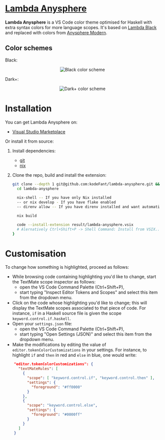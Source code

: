 # [Lambda Anysphere](https://marketplace.visualstudio.com/items?itemName=kodeFant.lambda-anysphere)

__Lambda Anysphere__ is a VS Code color theme optimised for Haskell with extra syntax colors for more language scopes. It's based on [Lambda Black](https://marketplace.visualstudio.com/items?itemName=janw4ld.lambda-black) and replaced with colors from [Anysphere Modern](https://marketplace.visualstudio.com/items?itemName=GustavoPrietodePaula.anysphere-modern).

## Color schemes
Black:
<p align="center">
  <img src="https://pomf2.lain.la/f/z6rumiaw.png" alt="Black color scheme" style="max-width:90%;">
</p>
Dark+:
<p align="center">
  <img src="https://pomf2.lain.la/f/cumylqsv.png" alt="Dark+ color scheme" style="max-width:90%;">
</p>

# Installation
You can get Lambda Anysphere on:

  - [Visual Studio Marketplace](https://marketplace.visualstudio.com/items?itemName=kodeFant.lambda-anysphere)

Or install it from source:

1. Install dependencies:
    - [git](https://git-scm.com/downloads)
    - [nix](https://nixos.org/download/)
1. Clone the repo, build and install the extension:

    ```bash
    git clone --depth 1 git@github.com:kodeFant/lambda-anysphere.git && {
      cd lambda-anysphere
      
      nix-shell -- If you have only Nix installed  
      -- or nix develop - If you have flake enabled
      -- direnv allow -- If you have direnv installed and want automatic shell loading

      nix build

      code --install-extension result/lambda-anysphere.vsix
      # Alernatively Ctrl+Shift+P -> Shell Command: Install from VSIX...
    }
    ```
# Customisation
To change how something is highlighted, proceed as follows:

  - While browsing code containing highlighting you'd like to change, start the TextMate scope inspector as follows:
    - open the VS Code Command Palette (Ctrl+Shift+P),
    - start typing "Inspect Editor Tokens and Scopes" and select this item from the dropdown menu.
  - Click on the code whose highlighting you'd like to change; this will display the TextMate scopes associated to that piece of code. For instance, `if` in a Haskell source file is given the scope `keyword.control.if.haskell`.
  - Open your `settings.json` file:
    - open the VS Code Command Palette (Ctrl+Shift+P),
    - start typing "Open Settings (JSON)" and select this item from the dropdown menu.
  - Make the modifications by editing the value of `editor.tokenColorCustomizations` in your settings.
    For instance, to highlight `if` and `then` in red and `else` in blue, one would write:

```json
    "editor.tokenColorCustomizations": {
      "textMateRules": [
        {
          "scope": [ "keyword.control.if", "keyword.control.then" ],
          "settings": {
            "foreground": "#ff0000"
          }
        },
        {
          "scope": "keyword.control.else",
          "settings": {
            "foreground": "#0000ff"
          }
        }
      ]
    }
```
